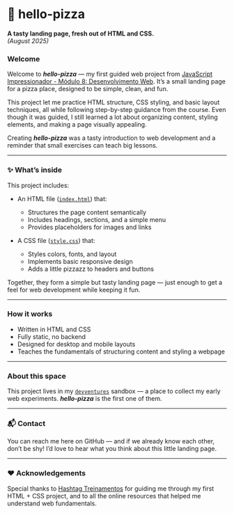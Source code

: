 # 🍕 hello-pizza

**A tasty landing page, fresh out of HTML and CSS.**  
*(August 2025)*

### Welcome
Welcome to ***hello-pizza*** — my first guided web project from [JavaScript Impressionador - Módulo 8: Desenvolvimento Web](https://www.hashtagtreinamentos.com/curso-javascript). It’s a small landing page for a pizza place, designed to be simple, clean, and fun.  

This project let me practice HTML structure, CSS styling, and basic layout techniques, all while following step-by-step guidance from the course. Even though it was guided, I still learned a lot about organizing content, styling elements, and making a page visually appealing.  

Creating ***hello-pizza*** was a tasty introduction to web development and a reminder that small exercises can teach big lessons.  

---

### ✨ What’s inside
This project includes:  

- An HTML file ([`index.html`](index.html)) that:
  - Structures the page content semantically
  - Includes headings, sections, and a simple menu
  - Provides placeholders for images and links  

- A CSS file ([`style.css`](style.css)) that:
  - Styles colors, fonts, and layout
  - Implements basic responsive design
  - Adds a little pizzazz to headers and buttons  

Together, they form a simple but tasty landing page — just enough to get a feel for web development while keeping it fun.  

---

### How it works
- Written in HTML and CSS  
- Fully static, no backend  
- Designed for desktop and mobile layouts  
- Teaches the fundamentals of structuring content and styling a webpage  

---

### About this space
This project lives in my [`devventures`](../) sandbox — a place to collect my early web experiments. ***hello-pizza*** is the first one of them.  

---

### 📬 Contact
You can reach me here on GitHub — and if we already know each other, don’t be shy! I’d love to hear what you think about this little landing page.  

---

### ❤️ Acknowledgements
Special thanks to [Hashtag Treinamentos](https://www.hashtagtreinamentos.com/) for guiding me through my first HTML + CSS project, and to all the online resources that helped me understand web fundamentals.  
